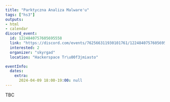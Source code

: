 ```yaml
---
title: "Parktyczna Analiza Malware'u"
tags: ["hs3"]
outputs:
- html
- calendar
discord_event:
  id: 1224840757605695558
  link: "https://discord.com/events/762566311930101761/1224840757605695558"
  interested: 2
  organizer: "skyrgad"
  location: "Hackerspace Tr\u00f3jmiasto"

eventInfo:
  dates:
    extra:
      2024-04-09 18:00-19:00: null
---
```

TBC
